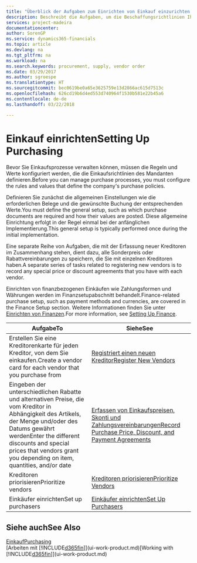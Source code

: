 ```yaml
---
title: "Überblick der Aufgaben zum Einrichten von Einkauf einzurichten | Microsoft Docs"
description: Beschreibt die Aufgaben, um die Beschaffungsrichtlinien Ihres Mandanten festzulegen und Ihre Einkaufsprozesse einzurichten.
services: project-madeira
documentationcenter: 
author: SorenGP
ms.service: dynamics365-financials
ms.topic: article
ms.devlang: na
ms.tgt_pltfrm: na
ms.workload: na
ms.search.keywords: procurement, supply, vendor order
ms.date: 03/29/2017
ms.author: sgroespe
ms.translationtype: HT
ms.sourcegitcommit: bec0619be0a65e3625759e13d2866ac615d7513c
ms.openlocfilehash: 626cd19b6d4ed553d740964f1530b581e22b45a6
ms.contentlocale: de-de
ms.lasthandoff: 03/22/2018

---
```

# <a name="setting-up-purchasing"></a><span data-ttu-id="0037b-103">Einkauf einrichten</span><span class="sxs-lookup"><span data-stu-id="0037b-103">Setting Up Purchasing</span></span>
<span data-ttu-id="0037b-104">Bevor Sie Einkaufsprozesse verwalten können, müssen die Regeln und Werte konfiguriert werden, die die Einkaufsrichtlinien des Mandanten definieren.</span><span class="sxs-lookup"><span data-stu-id="0037b-104">Before you can manage purchase processes, you must configure the rules and values that define the company's purchase policies.</span></span>

<span data-ttu-id="0037b-105">Definieren Sie zunächst die allgemeinen Einstellungen wie die erforderlichen Belege und die gewünschte Buchung der entsprechenden Werte.</span><span class="sxs-lookup"><span data-stu-id="0037b-105">You must define the general setup, such as which purchase documents are required and how their values are posted.</span></span> <span data-ttu-id="0037b-106">Diese allgemeine Einrichtung erfolgt in der Regel einmal bei der anfänglichen Implementierung.</span><span class="sxs-lookup"><span data-stu-id="0037b-106">This general setup is typically performed once during the initial implementation.</span></span>

<span data-ttu-id="0037b-107">Eine separate Reihe von Aufgaben, die mit der Erfassung neuer Kreditoren im Zusammenhang stehen, dient dazu, alle Sonderpreis oder Rabattvereinbarungen zu speichern, die Sie mit einzelnen Kreditoren haben.</span><span class="sxs-lookup"><span data-stu-id="0037b-107">A separate series of tasks related to registering new vendors is to record any special price or discount agreements that you have with each vendor.</span></span>

<span data-ttu-id="0037b-108">Einrichten von finanzbezogenen Einkäufen wie Zahlungsformen und Währungen werden im Finanzsetupabschnitt behandelt.</span><span class="sxs-lookup"><span data-stu-id="0037b-108">Finance-related purchase setup, such as payment methods and currencies, are covered in the Finance Setup section.</span></span> <span data-ttu-id="0037b-109">Weitere Informationen finden Sie unter [Einrichten von Finanzen](finance-setup-finance.md).</span><span class="sxs-lookup"><span data-stu-id="0037b-109">For more information, see [Setting Up Finance](finance-setup-finance.md).</span></span>

| <span data-ttu-id="0037b-110">Aufgabe</span><span class="sxs-lookup"><span data-stu-id="0037b-110">To</span></span> | <span data-ttu-id="0037b-111">Siehe</span><span class="sxs-lookup"><span data-stu-id="0037b-111">See</span></span> |
| --- | --- |
| <span data-ttu-id="0037b-112">Erstellen Sie eine Kreditorenkarte für jeden Kreditor, von dem Sie einkaufen.</span><span class="sxs-lookup"><span data-stu-id="0037b-112">Create a vendor card for each vendor that you purchase from</span></span>|[<span data-ttu-id="0037b-113">Registriert einen neuen Kreditor</span><span class="sxs-lookup"><span data-stu-id="0037b-113">Register New Vendors</span></span>](purchasing-how-register-new-vendors.md) |
| <span data-ttu-id="0037b-114">Eingeben der unterschiedlichen Rabatte und alternativen Preise, die vom Kreditor in Abhängigkeit des Artikels, der Menge und/oder des Datums gewährt werden</span><span class="sxs-lookup"><span data-stu-id="0037b-114">Enter the different discounts and special prices that vendors grant you depending on item, quantities, and/or date</span></span> |[<span data-ttu-id="0037b-115">Erfassen von Einkaufspreisen, Skonti und Zahlungsvereinbarungen</span><span class="sxs-lookup"><span data-stu-id="0037b-115">Record Purchase Price, Discount, and Payment Agreements</span></span>](purchasing-how-record-purchase-price-discount-payment-agreements.md) |
| <span data-ttu-id="0037b-116">Kreditoren priorisieren</span><span class="sxs-lookup"><span data-stu-id="0037b-116">Prioritize vendors</span></span> |[<span data-ttu-id="0037b-117">Kreditoren priorisieren</span><span class="sxs-lookup"><span data-stu-id="0037b-117">Prioritize Vendors</span></span>](purchasing-how-prioritize-vendors.md) |
| <span data-ttu-id="0037b-118">Einkäufer einrichten</span><span class="sxs-lookup"><span data-stu-id="0037b-118">Set up purchasers</span></span> |[<span data-ttu-id="0037b-119">Einkäufer einrichten</span><span class="sxs-lookup"><span data-stu-id="0037b-119">Set Up Purchasers</span></span>](purchasing-how-setup-purchasers.md) |

## <a name="see-also"></a><span data-ttu-id="0037b-120">Siehe auch</span><span class="sxs-lookup"><span data-stu-id="0037b-120">See Also</span></span>
[<span data-ttu-id="0037b-121">Einkauf</span><span class="sxs-lookup"><span data-stu-id="0037b-121">Purchasing</span></span>](purchasing-manage-purchasing.md)  
<span data-ttu-id="0037b-122">[Arbeiten mit [!INCLUDE[d365fin](includes/d365fin_md.md)]](ui-work-product.md)</span><span class="sxs-lookup"><span data-stu-id="0037b-122">[Working with [!INCLUDE[d365fin](includes/d365fin_md.md)]](ui-work-product.md)</span></span>

